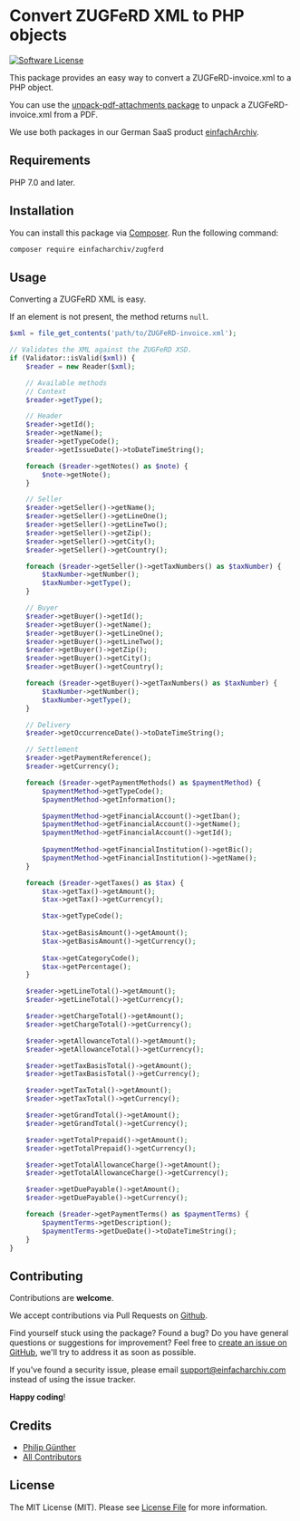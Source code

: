 # Convert ZUGFeRD XML to PHP objects

[![Software License](https://img.shields.io/badge/license-MIT-brightgreen.svg?style=flat-square)](LICENSE.md)

This package provides an easy way to convert a ZUGFeRD-invoice.xml to a PHP object.

You can use the [unpack-pdf-attachments package](https://github.com/einfachArchiv/unpack-pdf-attachments) to unpack a ZUGFeRD-invoice.xml from a PDF.

We use both packages in our German SaaS product [einfachArchiv](https://www.einfacharchiv.com).

## Requirements

PHP 7.0 and later.

## Installation

You can install this package via [Composer](http://getcomposer.org/). Run the following command:

```bash
composer require einfacharchiv/zugferd
```

## Usage

Converting a ZUGFeRD XML is easy.

If an element is not present, the method returns `null`.

```php
$xml = file_get_contents('path/to/ZUGFeRD-invoice.xml');

// Validates the XML against the ZUGFeRD XSD.
if (Validator::isValid($xml)) {
    $reader = new Reader($xml);

    // Available methods
    // Context
    $reader->getType();

    // Header
    $reader->getId();
    $reader->getName();
    $reader->getTypeCode();
    $reader->getIssueDate()->toDateTimeString();

    foreach ($reader->getNotes() as $note) {
        $note->getNote();
    }

    // Seller
    $reader->getSeller()->getName();
    $reader->getSeller()->getLineOne();
    $reader->getSeller()->getLineTwo();
    $reader->getSeller()->getZip();
    $reader->getSeller()->getCity();
    $reader->getSeller()->getCountry();

    foreach ($reader->getSeller()->getTaxNumbers() as $taxNumber) {
        $taxNumber->getNumber();
        $taxNumber->getType();
    }

    // Buyer
    $reader->getBuyer()->getId();
    $reader->getBuyer()->getName();
    $reader->getBuyer()->getLineOne();
    $reader->getBuyer()->getLineTwo();
    $reader->getBuyer()->getZip();
    $reader->getBuyer()->getCity();
    $reader->getBuyer()->getCountry();

    foreach ($reader->getBuyer()->getTaxNumbers() as $taxNumber) {
        $taxNumber->getNumber();
        $taxNumber->getType();
    }

    // Delivery
    $reader->getOccurrenceDate()->toDateTimeString();

    // Settlement
    $reader->getPaymentReference();
    $reader->getCurrency();

    foreach ($reader->getPaymentMethods() as $paymentMethod) {
        $paymentMethod->getTypeCode();
        $paymentMethod->getInformation();

        $paymentMethod->getFinancialAccount()->getIban();
        $paymentMethod->getFinancialAccount()->getName();
        $paymentMethod->getFinancialAccount()->getId();
        
        $paymentMethod->getFinancialInstitution()->getBic();
        $paymentMethod->getFinancialInstitution()->getName();
    }

    foreach ($reader->getTaxes() as $tax) {
        $tax->getTax()->getAmount();
        $tax->getTax()->getCurrency();

        $tax->getTypeCode();
        
        $tax->getBasisAmount()->getAmount();
        $tax->getBasisAmount()->getCurrency();
        
        $tax->getCategoryCode();
        $tax->getPercentage();
    }

    $reader->getLineTotal()->getAmount();
    $reader->getLineTotal()->getCurrency();

    $reader->getChargeTotal()->getAmount();
    $reader->getChargeTotal()->getCurrency();

    $reader->getAllowanceTotal()->getAmount();
    $reader->getAllowanceTotal()->getCurrency();

    $reader->getTaxBasisTotal()->getAmount();
    $reader->getTaxBasisTotal()->getCurrency();

    $reader->getTaxTotal()->getAmount();
    $reader->getTaxTotal()->getCurrency();

    $reader->getGrandTotal()->getAmount();
    $reader->getGrandTotal()->getCurrency();

    $reader->getTotalPrepaid()->getAmount();
    $reader->getTotalPrepaid()->getCurrency();

    $reader->getTotalAllowanceCharge()->getAmount();
    $reader->getTotalAllowanceCharge()->getCurrency();

    $reader->getDuePayable()->getAmount();
    $reader->getDuePayable()->getCurrency();

    foreach ($reader->getPaymentTerms() as $paymentTerms) {
        $paymentTerms->getDescription();
        $paymentTerms->getDueDate()->toDateTimeString();
    }
}
```

## Contributing
Contributions are **welcome**.

We accept contributions via Pull Requests on [Github](https://github.com/einfachArchiv/zugferd).

Find yourself stuck using the package? Found a bug? Do you have general questions or suggestions for improvement? Feel free to [create an issue on GitHub](https://github.com/einfachArchiv/zugferd/issues), we'll try to address it as soon as possible.

If you've found a security issue, please email [support@einfacharchiv.com](mailto:support@einfacharchiv.com) instead of using the issue tracker.

**Happy coding**!

## Credits

- [Philip Günther](https://github.com/Pag-Man)
- [All Contributors](https://github.com/einfachArchiv/zugferd/contributors)

## License

The MIT License (MIT). Please see [License File](LICENSE) for more information.
